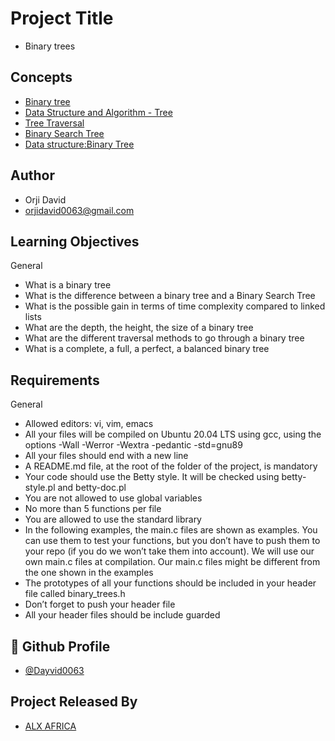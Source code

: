 
# Project Title
- Binary trees

## Concepts

 - [Binary tree](https://intranet.alxswe.com/rltoken/1F2x42-8vUbOmU4L1C1KMg)
  - [Data Structure and Algorithm - Tree](https://intranet.alxswe.com/rltoken/QmcTMCkQyrgMjrqoWxYdhw)
  - [Tree Traversal](https://intranet.alxswe.com/rltoken/z6ZaXr_RxwE5nTHAUx_dfQ)
  - [Binary Search Tree](https://intranet.alxswe.com/rltoken/qO5dBlMnYJzbaWG3xVpcnQ)
  - [Data structure:Binary Tree](https://intranet.alxswe.com/rltoken/BeyJ2gjlE7_djwRiDyeHig)
## Author

- Orji David 
- orjidavid0063@gmail.com


## Learning Objectives

General
- What is a binary tree
- What is the difference between a binary tree and a Binary Search Tree
- What is the possible gain in terms of time complexity compared to linked lists
- What are the depth, the height, the size of a binary tree
- What are the different traversal methods to go through a binary tree
- What is a complete, a full, a perfect, a balanced binary tree

## Requirements

General
- Allowed editors: vi, vim, emacs
- All your files will be compiled on Ubuntu 20.04 LTS using gcc, using the options -Wall -Werror -Wextra -pedantic -std=gnu89
- All your files should end with a new line
- A README.md file, at the root of the folder of the project, is mandatory
- Your code should use the Betty style. It will be checked using betty-style.pl and betty-doc.pl
- You are not allowed to use global variables
- No more than 5 functions per file
- You are allowed to use the standard library
- In the following examples, the main.c files are shown as examples. You can use them to test your functions, but you don’t have to push them to your repo (if you do we won’t take them into account). We will use our own main.c files at compilation. Our main.c files might be different from the one shown in the examples
- The prototypes of all your functions should be included in your header file called binary_trees.h
- Don’t forget to push your header file
- All your header files should be include guarded
## 🔗 Github Profile
- [@Dayvid0063](https://github.com/Dayvid0063)


## Project Released By

- [ALX AFRICA](https://www.alxafrica.com/)
